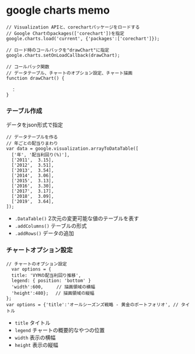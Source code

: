 # google charts memo
```
// Visualization APIと、corechartパッケージをロードする
// Google Chartのpackages(['corechart'])を指定
google.charts.load('current', {'packages':['corechart']});

// ロード時のコールバックを"drawChart"に指定
google.charts.setOnLoadCallback(drawChart);
```

```
// コールバック関数
// データテーブル、チャートのオプション設定、チャート描画
function drawChart() {

  ：
}
```

### テーブル作成
データをjson形式で指定
```
// データテーブルを作る
// 年ごとの配当りまわり
var data = google.visualization.arrayToDataTable([
  ['年', '配当利回り(%)'],
  ['2011',  3.15],
  ['2012',  3.51],
  ['2013',  3.54],
  ['2014',  3.06],
  ['2015',  3.13],
  ['2016',  3.30],
  ['2017',  3.17],
  ['2018',  3.09],
  ['2019',  3.64],
]);
```
- `.DataTable()` 2次元の変更可能な値のテーブルを表す
- `.addColumns()` テーブルの形式
- `.addRows()` データの追加

### チャートオプション設定
```
// チャートのオプション設定
  var options = {
  title: 'VYMの配当利回り推移',
  legend: { position: 'bottom' }
  'width':600,　　　// 描画領域の横幅
  'height':480};　 // 描画領域の縦幅
};
var options = {'title':'オールシーズンズ戦略 - 黄金のポートフォリオ', // タイトル

```
- `title` タイトル
- `legend` チャートの概要的なやつの位置
- `width` 表示の横幅
- `height` 表示の縦幅
